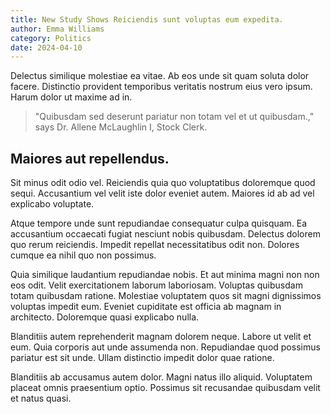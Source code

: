 ```yaml
---
title: New Study Shows Reiciendis sunt voluptas eum expedita.
author: Emma Williams
category: Politics
date: 2024-04-10
---
```


Delectus similique molestiae ea vitae. Ab eos unde sit quam soluta dolor facere. Distinctio provident temporibus veritatis nostrum eius vero ipsum. Harum dolor ut maxime ad in.

> "Quibusdam sed deserunt pariatur non totam vel et ut quibusdam.," says Dr. Allene McLaughlin I, Stock Clerk.

## Maiores aut repellendus.

Sit minus odit odio vel. Reiciendis quia quo voluptatibus doloremque quod sequi. Accusantium vel velit iste dolor eveniet autem. Maiores id ab ad vel explicabo voluptate.

Atque tempore unde sunt repudiandae consequatur culpa quisquam. Ea accusantium occaecati fugiat nesciunt nobis quibusdam. Delectus dolorem quo rerum reiciendis. Impedit repellat necessitatibus odit non. Dolores cumque ea nihil quo non possimus.

Quia similique laudantium repudiandae nobis. Et aut minima magni non non eos odit. Velit exercitationem laborum laboriosam. Voluptas quibusdam totam quibusdam ratione. Molestiae voluptatem quos sit magni dignissimos voluptas impedit eum. Eveniet cupiditate est officia ab magnam in architecto. Doloremque quasi explicabo nulla.

Blanditiis autem reprehenderit magnam dolorem neque. Labore ut velit et eum. Quia corporis aut unde assumenda non. Repudiandae quod possimus pariatur est sit unde. Ullam distinctio impedit dolor quae ratione.

Blanditiis ab accusamus autem dolor. Magni natus illo aliquid. Voluptatem placeat omnis praesentium optio. Possimus sit recusandae quibusdam velit et natus quasi.